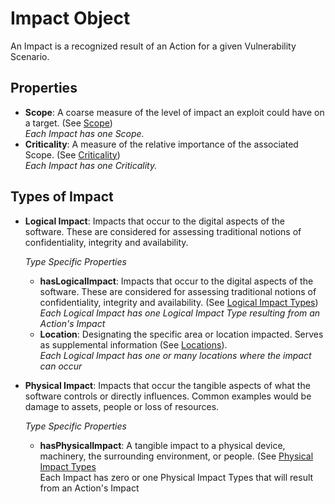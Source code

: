 # Impact Object

An Impact is a recognized result of an Action for a given Vulnerability Scenario. 

## Properties
- **Scope**:  A coarse measure of the level of impact an exploit could have on a target. (See [Scope](../values/scope.md)) <br />*Each Impact has one Scope.*
- **Criticality**: A measure of the relative importance of the associated Scope. (See [Criticality](../values/criticality.md)) <br />*Each Impact has one Criticality.*

## Types of Impact

- **Logical Impact**: Impacts that occur to the digital aspects of the software. These are considered for assessing traditional notions of confidentiality, integrity and availability.  <br />

    *Type Specific Properties*
  - **hasLogicalImpact**: Impacts that occur to the digital aspects of the software. These are considered for assessing traditional notions of confidentiality, integrity and availability. (See [Logical Impact Types](../values/logical-impact-type.md))  <br />
*Each Logical Impact has one Logical Impact Type resulting from an Action's Impact*
  - **Location**: Designating the specific area or location impacted. Serves as supplemental information (See [Locations](../values/location-type.md)). <br />
  *Each Logical Impact has one or many locations where the impact can occur*

- **Physical Impact**: Impacts that occur the tangible aspects of what the software controls or directly influences. Common examples would be damage to assets, people or loss of resources. <br />

  *Type Specific Properties*
  - **hasPhysicalImpact**: A tangible impact to a physical device, machinery, the surrounding environment, or people. (See [Physical Impact Types](../values/physical-impact-type.md) <br />
Each Impact has zero or one Physical Impact Types that will result from an Action's Impact
